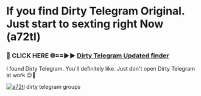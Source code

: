 # If you find Dirty Telegram Original. Just start to sexting right Now (a72tl)

<h3>🔴 CLICK HERE 🌐==►► <a href="https://tinyurl.com/mtbk5fxa" rel="nofollow">Dirty Telegram Updated finder</a></h3>

I found Dirty Telegram. You'll definitely like. Just don't open Dirty Telegram at work 😉💬

[![a72tl](https://i.imgur.com/Q8WKrnY.jpeg)](https://tinyurl.com/mtbk5fxa)
dirty telegram groups